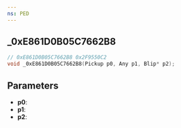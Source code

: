 ```yaml
---
ns: PED
---
```

## _0xE861D0B05C7662B8

```c
// 0xE861D0B05C7662B8 0x2F9550C2
void _0xE861D0B05C7662B8(Pickup p0, Any p1, Blip* p2);
```


## Parameters
* **p0**: 
* **p1**: 
* **p2**: 

